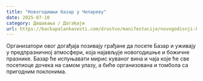 ```yaml
---
title: "Новогодишњи базар у Челареву"
date: 2025-07-10
category: Дешавања / Догађаји
url: https://backapalankavesti.com/drustvo/manifestacije/novogodisnji-bazar-u-celarevu/
---
```


Организатори овог догађаја позивају грађане да посете Базар и уживају у предпразничној атмосфери, која најављује новогодишње и божичне празнике. Базар ће испуњавати мирис куваног вина и чаја које ће све посетиоце дочека на самом улазу, а биће организована и томбола са пригодним поклонима.
